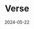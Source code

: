 ---  
layout: startup_page  
title: "Verse"  
id: "verse.inc"  
permalink: "/verseverse.inc05222024/"  
website: "https://verse.inc/"  
funding_round: "Series A"  
funding_amount: "$20.5M"  
investors: "GV (Google Ventures), Coatue, CIV, MCJ Collective"  
about: "Verse provides software that helps companies reduce their electricity costs and scope 2 emissions. Its SaaS platform, Aria, uses generative AI to help companies plan, procure, and manage optimal clean energy portfolios at the lowest cost. This allows businesses to make clean energy a more economical and efficient choice."  
markets: "Clean Energy, Software, Renewables, AI, Power Market Forecasts, PPAs, Risk Management, Energy Procurement, Emissions Reduction, Resource Planning, Sustainability, Energy Portfolio Optimization, Asset Valuation, REC, Energy Offer Valuation, Emissions Forecasting, Energy Strategy, Decarbonization Strategy, Wholesale Power Markets, and Energy Portfolio Planning"  
hq: "San Francisco, California, United States"  
founded_year: "2022"  
linkedin: "https://www.linkedin.com/company/versedotinc"  
twitter: ""  
instagram: ""  
facebook: ""  
crunchbase: "https://www.crunchbase.com/organization/verse-inc"  
pitchbook: "https://pitchbook.com/profiles/company/268014-43"  

date_display: "22-May-2024"  
date: "2024-05-22"

# SEO Optimization  
meta_title: "Verse - Series A Funding ($20.5M)"  
meta_description: "Verse, Verse provides software that helps companies reduce their electricity costs and scope 2 emissions. Its SaaS platform, Aria, uses generative AI to help..."  
meta_keywords: "Verse, Clean Energy, Software, Renewables, AI, Power Market Forecasts, PPAs, Risk Management, Energy Procurement, Emissions Reduction, Resource Planning, Sustainability, Energy Portfolio Optimization, Asset Valuation, REC, Energy Offer Valuation, Emissions Forecasting, Energy Strategy, Decarbonization Strategy, Wholesale Power Markets, and Energy Portfolio Planning, Series A funding"  
canonical_url: "https://startup.projectstartups.com/verseverse.inc05222024/"  
---